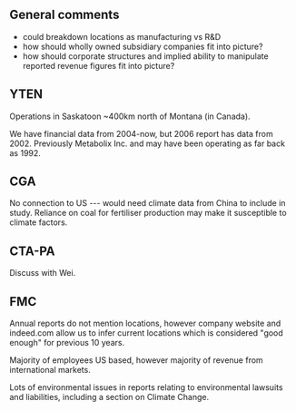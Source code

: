 ## General comments
- could breakdown locations as manufacturing vs R&D
- how should wholly owned subsidiary companies fit into picture?
- how should corporate structures and implied ability to manipulate reported revenue figures fit into picture?

## YTEN
Operations in Saskatoon ~400km north of Montana (in Canada). 

We have financial data from 2004-now, but 2006 report has data from 2002. Previously Metabolix Inc. and may have been operating as far back as 1992.

## CGA
No connection to US --- would need climate data from China to include in study. Reliance on coal for fertiliser production may make it susceptible to climate factors.

## CTA-PA
Discuss with Wei.

## FMC
Annual reports do not mention locations, however company website and indeed.com allow us to infer current locations which is considered "good enough" for previous 10 years.

Majority of employees US based, however majority of revenue from international markets.

Lots of environmental issues in reports relating to environmental lawsuits and liabilities, including a section on Climate Change.
